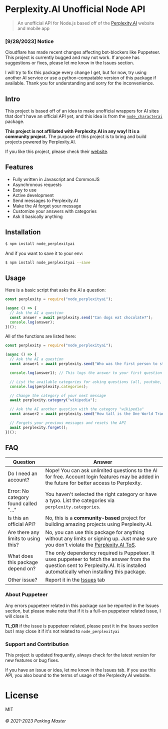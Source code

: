 # Perplexity.AI Unofficial Node API
> An unofficial API for Node.js based off of the [Perplexity.AI](https://perplexity.ai) website and mobile app

### [9/28/2023] Notice
Cloudflare has made recent changes affecting bot-blockers like Puppeteer. This project is currently bugged and may not work. If anyone has suggestions or fixes, please let me know in the Issues section.

I will try to fix this package every change I get, but for now, try using another AI service or use a python-compatable version of this package if available. Thank you for understanding and sorry for the inconvenience.

## Intro
This project is based off of an idea to make unofficial wrappers for AI sites that don't have an official API yet, and this idea is from the [`node_characterai`]() package.

__This project is not affiliated with Perplexity.AI in any way! It is a community project.__ The purpose of this project is to bring and build projects powered by Perplexity.AI.

If you like this project, please check their [website](https://perplexity.ai).

## Features
- Fully written in Javascript and CommonJS
- Asynchronous requests
- Easy to use
- Active development
- Send messages to Perplexity.AI
- Make the AI forget your message
- Customize your answers with categories
- Ask it basically anything

## Installation
```bash
$ npm install node_perplexityai
```

And if you want to save it to your env:
```bash
$ npm install node_perplexityai --save
```

## Usage

Here is a basic script that asks the AI a question:
```javascript
const perplexity = require("node_perplexityai");

(async () => {
  // Ask the AI a question
  const answer = await perplexity.send("Can dogs eat chocolate?");
  console.log(answer);
})();
```

All of the functions are listed here:
```javascript
const perplexity = require("node_perplexityai");

(async () => {
  // Ask the AI a question
  const answer1 = await perplexity.send("Who was the first person to step foot on The Moon?");

  console.log(answer1); // This logs the answer to your first question

  // List the available categories for asking questions (all, youtube, etc.)
  console.log(perplexity.categories);

  // Change the category of your next message
  await perplexity.category("wikipedia");

  // Ask the AI another question with the category "wikipedia"
  const answer2 = await perplexity.send("How tall is the One World Trade Center?");

  // Forgets your previous messages and resets the API
  await perplexity.forget();
})();
```

## FAQ
| Question | Answer |
| --- | --- |
| Do I need an account? | Nope! You can ask unlimited questions to the AI for free. Account login features may be added in the future for better access to Perplexity. |
| Error: No category found called "..." | You haven't selected the right category or have a typo. List the categories via `perplexity.categories`. |
| Is this an official API? | No, this is a __community-based__ project for building amazing projects using Perplexity.AI. |
| Are there any limits to using this? | No, you can use this package for anything without any limits or signing up. Just make sure you don't violate the [Perplexity.AI ToS](https://www.perplexity.ai/tos). |
| What does this package depend on? | The only dependency required is Puppeteer. It uses puppeteer to fetch the answer from the question sent to Perplexity.AI. It is installed automatically when installing this package. |
| Other issue? | Report it in the [Issues](https://github.com/Parking-Master/node_perplexityai/issues) tab |

### About Puppeteer
Any errors puppeteer related in this package can be reported in the Issues section, but please make note that if it is a full-on puppeteer related issue, I will close it.

__TL;DR__ if the issue is puppeteer related, please post it in the Issues section but I may close it if it's not related to `node_perplexityai`

### Support and Contribution
This project is updated frequently, always check for the latest version for new features or bug fixes.

If you have an issue or idea, let me know in the Issues tab. If you use this API, you also bound to the terms of usage of the Perplexity.AI website.

# License
MIT
###### &copy; 2021-2023 Parking Master
